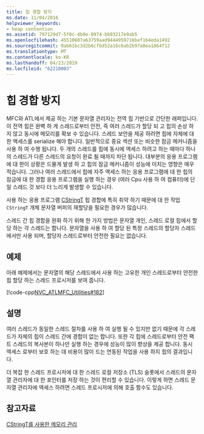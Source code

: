 ```yaml
---
title: 힙 경합 방지
ms.date: 11/04/2016
helpviewer_keywords:
- heap contention
ms.assetid: 797129d7-5f8c-4b0e-8974-bb93217e9ab5
ms.openlocfilehash: 45510607a63759aad9444959716bef164eda1492
ms.sourcegitcommit: 0ab61bc3d2b6cfbd52a16c6ab2b97a8ea1864f12
ms.translationtype: MT
ms.contentlocale: ko-KR
ms.lasthandoff: 04/23/2019
ms.locfileid: "62210003"
---
```

# <a name="avoidance-of-heap-contention"></a>힙 경합 방지

MFC와 ATL에서 제공 하는 기본 문자열 관리자는 전역 힙 기반으로 간단한 래퍼입니다. 이 전역 힙은 완벽 하 게 스레드로부터 안전, 즉 여러 스레드가 할당 되 고 힙의 손상 하지 않고 동시에 메모리를 확보 수 있습니다. 스레드 보안을 제공 하려면 힙에 자체에 대 한 액세스를 serialize 해야 합니다. 일반적으로 중요 섹션 또는 비슷한 잠금 메커니즘을 사용 하 여 수행 됩니다. 두 개의 스레드를 힙에 동시에 액세스 하려고 하는 때마다 하나의 스레드가 다른 스레드의 요청이 완료 될 때까지 차단 됩니다. 대부분의 응용 프로그램에 대 한이 상황은 드물게 발생 하 고 힙의 잠금 메커니즘이 성능에 미치는 영향은 매우 적습니다. 그러나 여러 스레드에서 힙에 자주 액세스 하는 응용 프로그램에 대 한 힙의 잠금에 대 한 경합 응용 프로그램을 실행 하는 경우 (여러 Cpu 사용 하 여 컴퓨터)에 단일 스레드 것 보다 더 느리게 발생할 수 있습니다.

사용 하는 응용 프로그램 [CStringT](../atl-mfc-shared/reference/cstringt-class.md) 힙 경합에 특히 취약 하기 때문에 대 한 작업 `CStringT` 개체 문자열 버퍼의 재할당을 필요한 경우가 많습니다.

스레드 간 힙 경합을 완화 하기 위해 한 가지 방법은 문자열 개인, 스레드 로컬 힙에서 할당 하는 각 스레드는 합니다. 문자열을 사용 하 여 할당 된 특정 스레드의 할당자 스레드 에서만 사용 되며, 할당자 스레드로부터 안전한 필요는 없습니다.

## <a name="example"></a>예제

아래 예제에서는 문자열의 해당 스레드에서 사용 하는 고유한 개인 스레드로부터 안전한 힙 할당 하는 스레드 프로시저를 보여 줍니다.

[!code-cpp[NVC_ATLMFC_Utilities#182](../atl-mfc-shared/codesnippet/cpp/avoidance-of-heap-contention_1.cpp)]

## <a name="comments"></a>설명

여러 스레드가 동일한 스레드 절차를 사용 하 여 실행 될 수 있지만 없기 때문에 각 스레드가 자체의 힙이 스레드 간에 경합이 없는 합니다. 또한 각 힙에 스레드로부터 안전 팩트 스레드의 복사본이 하나만 실행 하는 경우에 성능이 많이 향상을 제공 합니다. 동시 액세스 로부터 보호 하는 데 비용이 많이 드는 연동된 작업을 사용 하지 힙의 결과입니다.

더 복잡 한 스레드 프로시저에 대 한 스레드 로컬 저장소 (TLS) 슬롯에서 스레드의 문자열 관리자에 대 한 포인터를 저장 하는 것이 편리할 수 있습니다. 이렇게 하면 스레드 문자열 관리자에 액세스 하려면 스레드 프로시저에 의해 호출 함수도 있습니다.

## <a name="see-also"></a>참고자료

[CStringT를 사용한 메모리 관리](../atl-mfc-shared/memory-management-with-cstringt.md)
